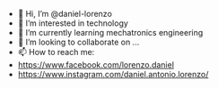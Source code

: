 - 👋 Hi, I’m @daniel-lorenzo
- 👀 I’m interested in technology
- 🌱 I’m currently learning mechatronics engineering
- 💞️ I’m looking to collaborate on ...
- 📫 How to reach me:
-   https://www.facebook.com/lorenzo.daniel
-   https://www.instagram.com/daniel.antonio.lorenzo/

<!---
daniel-lorenzo/daniel-lorenzo is a ✨ special ✨ repository because its `README.md` (this file) appears on your GitHub profile.
You can click the Preview link to take a look at your changes.
--->

